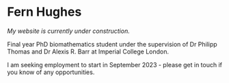 # Fern Hughes

*My website is currently under construction.*

Final year PhD biomathematics student under the supervision of Dr Philipp Thomas and Dr Alexis R. Barr at Imperial College London.

I am seeking employment to start in September 2023 - please get in touch if you know of any opportunities.
